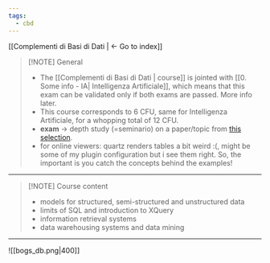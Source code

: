 ```yaml
---
tags:
  - cbd
---
```


[[Complementi di Basi di Dati | <- Go to index]]

> [!NOTE] General
>  - The [[Complementi di Basi di Dati | course]] is jointed with [[0. Some info - IA| Intelligenza Artificiale]], which means that this exam can be validated only if both exams are passed. More info later.
>  - This course corresponds to 6 CFU, same for Intelligenza Artificiale, for a whopping total of 12 CFU.
>  - **exam** -> depth study (=seminario) on a paper/topic from [this selection](https://drive.google.com/drive/folders/1Zf1wYyOAmUMPxlzjgC4gg1FrzQ803Aku).
>   - for online viewers: quartz renders tables a bit weird :(, might be some of my plugin configuration but i see them right. So, the important is you catch the concepts behind the examples!
****************************

> [!NOTE] Course content
>  - models for structured, semi-structured and unstructured data
>  - limits of SQL and introduction to XQuery
>  - information retrieval systems
>  - data warehousing systems and data mining
****************************



![[bogs_db.png|400]]
